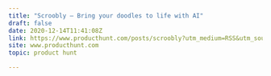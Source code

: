 ```yaml
---
title: "Scroobly — Bring your doodles to life with AI"
draft: false
date: 2020-12-14T11:41:08Z
link: https://www.producthunt.com/posts/scroobly?utm_medium=RSS&utm_source=hune
site: www.producthunt.com
topic: product hunt  

---
```


